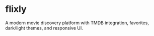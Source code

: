 # flixly
A modern movie discovery platform with TMDB integration, favorites, dark/light themes, and responsive UI.
